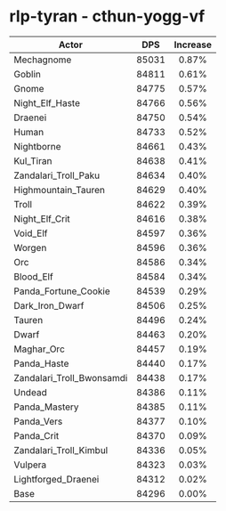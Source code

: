 # rlp-tyran - cthun-yogg-vf
| Actor | DPS | Increase |
|---|:---:|:---:|
|Mechagnome|85031|0.87%|
|Goblin|84811|0.61%|
|Gnome|84775|0.57%|
|Night_Elf_Haste|84766|0.56%|
|Draenei|84750|0.54%|
|Human|84733|0.52%|
|Nightborne|84661|0.43%|
|Kul_Tiran|84638|0.41%|
|Zandalari_Troll_Paku|84634|0.40%|
|Highmountain_Tauren|84629|0.40%|
|Troll|84622|0.39%|
|Night_Elf_Crit|84616|0.38%|
|Void_Elf|84597|0.36%|
|Worgen|84596|0.36%|
|Orc|84586|0.34%|
|Blood_Elf|84584|0.34%|
|Panda_Fortune_Cookie|84539|0.29%|
|Dark_Iron_Dwarf|84506|0.25%|
|Tauren|84496|0.24%|
|Dwarf|84463|0.20%|
|Maghar_Orc|84457|0.19%|
|Panda_Haste|84440|0.17%|
|Zandalari_Troll_Bwonsamdi|84438|0.17%|
|Undead|84386|0.11%|
|Panda_Mastery|84385|0.11%|
|Panda_Vers|84377|0.10%|
|Panda_Crit|84370|0.09%|
|Zandalari_Troll_Kimbul|84336|0.05%|
|Vulpera|84323|0.03%|
|Lightforged_Draenei|84312|0.02%|
|Base|84296|0.00%|
